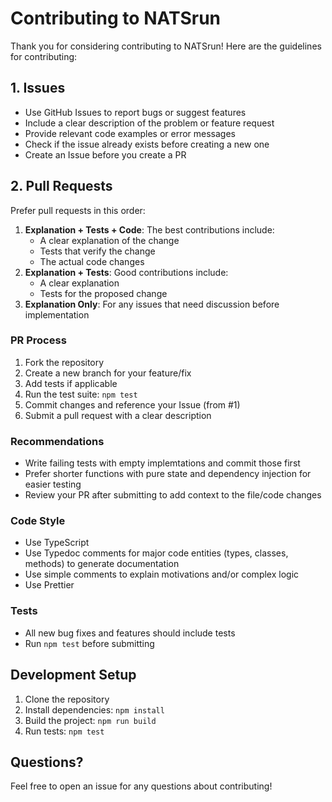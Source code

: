 # Contributing to NATSrun

Thank you for considering contributing to NATSrun! Here are the guidelines for contributing:

## 1. Issues
- Use GitHub Issues to report bugs or suggest features
- Include a clear description of the problem or feature request
- Provide relevant code examples or error messages
- Check if the issue already exists before creating a new one
- Create an Issue before you create a PR

## 2. Pull Requests
Prefer pull requests in this order:
1. **Explanation + Tests + Code**: The best contributions include:
   - A clear explanation of the change
   - Tests that verify the change
   - The actual code changes
2. **Explanation + Tests**: Good contributions include:
   - A clear explanation
   - Tests for the proposed change
3. **Explanation Only**: For any issues that need discussion before implementation

### PR Process
1. Fork the repository
2. Create a new branch for your feature/fix
3. Add tests if applicable
4. Run the test suite: `npm test`
5. Commit changes and reference your Issue (from #1)
6. Submit a pull request with a clear description

### Recommendations
- Write failing tests with empty implemtations and commit those first
- Prefer shorter functions with pure state and dependency injection for easier testing
- Review your PR after submitting to add context to the file/code changes

### Code Style
- Use TypeScript
- Use Typedoc comments for major code entities (types, classes, methods) to generate documentation
- Use simple comments to explain motivations and/or complex logic
- Use Prettier

### Tests
- All new bug fixes and features should include tests
- Run `npm test` before submitting

## Development Setup
1. Clone the repository
2. Install dependencies: `npm install`
3. Build the project: `npm run build`
4. Run tests: `npm test`

## Questions?
Feel free to open an issue for any questions about contributing! 
